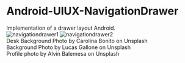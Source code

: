 # Android-UIUX-NavigationDrawer
Implementation of a drawer layout Android.  
![navigationdrawer1](https://user-images.githubusercontent.com/39141621/41889368-22c049f2-78bf-11e8-8c04-ff48fd1edf24.jpg)
![navigationdrawer2](https://user-images.githubusercontent.com/39141621/41889386-48d8e6bc-78bf-11e8-9b71-41f6acdf9d8d.jpg)  
Desk Background Photo by Carolina Bonito on Unsplash  
Background Photo by Lucas Gallone on Unsplash  
Profile photo by Alvin Balemesa on Unsplash
